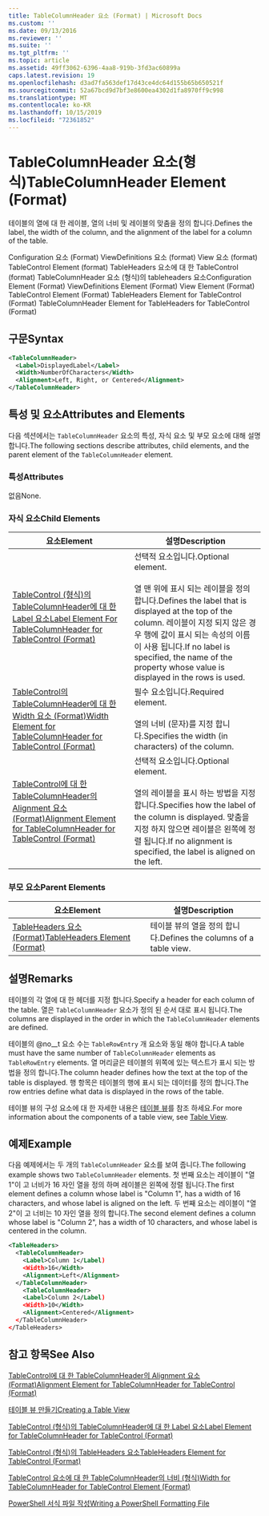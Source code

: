 ```yaml
---
title: TableColumnHeader 요소 (Format) | Microsoft Docs
ms.custom: ''
ms.date: 09/13/2016
ms.reviewer: ''
ms.suite: ''
ms.tgt_pltfrm: ''
ms.topic: article
ms.assetid: 49ff3062-6396-4aa8-919b-3fd3ac60899a
caps.latest.revision: 19
ms.openlocfilehash: d3ad7fa563def17d43ce4dc64d155b65b650521f
ms.sourcegitcommit: 52a67bcd9d7bf3e8600ea4302d1fa8970ff9c998
ms.translationtype: MT
ms.contentlocale: ko-KR
ms.lasthandoff: 10/15/2019
ms.locfileid: "72361852"
---
```

# <a name="tablecolumnheader-element-format"></a><span data-ttu-id="10099-102">TableColumnHeader 요소(형식)</span><span class="sxs-lookup"><span data-stu-id="10099-102">TableColumnHeader Element (Format)</span></span>

<span data-ttu-id="10099-103">테이블의 열에 대 한 레이블, 열의 너비 및 레이블의 맞춤을 정의 합니다.</span><span class="sxs-lookup"><span data-stu-id="10099-103">Defines the label, the width of the column, and the alignment of the label for a column of the table.</span></span>

<span data-ttu-id="10099-104">Configuration 요소 (Format) ViewDefinitions 요소 (format) View 요소 (format) TableControl Element (format) TableHeaders 요소에 대 한 TableControl (format) TableColumnHeader 요소 (형식)의 tableheaders 요소</span><span class="sxs-lookup"><span data-stu-id="10099-104">Configuration Element (Format) ViewDefinitions Element (Format) View Element (Format) TableControl Element (Format) TableHeaders Element for TableControl (Format) TableColumnHeader Element for TableHeaders for TableControl (Format)</span></span>

## <a name="syntax"></a><span data-ttu-id="10099-105">구문</span><span class="sxs-lookup"><span data-stu-id="10099-105">Syntax</span></span>

```xml
<TableColumnHeader>
  <Label>DisplayedLabel</Label>
  <Width>NumberOfCharacters</Width>
  <Alignment>Left, Right, or Centered</Alignment>
</TableColumnHeader>
```

## <a name="attributes-and-elements"></a><span data-ttu-id="10099-106">특성 및 요소</span><span class="sxs-lookup"><span data-stu-id="10099-106">Attributes and Elements</span></span>

<span data-ttu-id="10099-107">다음 섹션에서는 `TableColumnHeader` 요소의 특성, 자식 요소 및 부모 요소에 대해 설명 합니다.</span><span class="sxs-lookup"><span data-stu-id="10099-107">The following sections describe attributes, child elements, and the parent element of the `TableColumnHeader` element.</span></span>

### <a name="attributes"></a><span data-ttu-id="10099-108">특성</span><span class="sxs-lookup"><span data-stu-id="10099-108">Attributes</span></span>

<span data-ttu-id="10099-109">없음</span><span class="sxs-lookup"><span data-stu-id="10099-109">None.</span></span>

### <a name="child-elements"></a><span data-ttu-id="10099-110">자식 요소</span><span class="sxs-lookup"><span data-stu-id="10099-110">Child Elements</span></span>

|<span data-ttu-id="10099-111">요소</span><span class="sxs-lookup"><span data-stu-id="10099-111">Element</span></span>|<span data-ttu-id="10099-112">설명</span><span class="sxs-lookup"><span data-stu-id="10099-112">Description</span></span>|
|-------------|-----------------|
|[<span data-ttu-id="10099-113">TableControl (형식)의 TableColumnHeader에 대 한 Label 요소</span><span class="sxs-lookup"><span data-stu-id="10099-113">Label Element For TableColumnHeader for TableControl (Format)</span></span>](./label-element-for-tablecolumnheader-for-tablecontrol-format.md)|<span data-ttu-id="10099-114">선택적 요소입니다.</span><span class="sxs-lookup"><span data-stu-id="10099-114">Optional element.</span></span><br /><br /> <span data-ttu-id="10099-115">열 맨 위에 표시 되는 레이블을 정의 합니다.</span><span class="sxs-lookup"><span data-stu-id="10099-115">Defines the label that is displayed at the top of the column.</span></span> <span data-ttu-id="10099-116">레이블이 지정 되지 않은 경우 행에 값이 표시 되는 속성의 이름이 사용 됩니다.</span><span class="sxs-lookup"><span data-stu-id="10099-116">If no label is specified, the name of the property whose value is displayed in the rows is used.</span></span>|
|[<span data-ttu-id="10099-117">TableControl의 TableColumnHeader에 대 한 Width 요소 (Format)</span><span class="sxs-lookup"><span data-stu-id="10099-117">Width Element for TableColumnHeader for TableControl (Format)</span></span>](./width-element-for-tablecolumnheader-for-tablecontrol-format.md)|<span data-ttu-id="10099-118">필수 요소입니다.</span><span class="sxs-lookup"><span data-stu-id="10099-118">Required element.</span></span><br /><br /> <span data-ttu-id="10099-119">열의 너비 (문자)를 지정 합니다.</span><span class="sxs-lookup"><span data-stu-id="10099-119">Specifies the width (in characters) of the column.</span></span>|
|[<span data-ttu-id="10099-120">TableControl에 대 한 TableColumnHeader의 Alignment 요소 (Format)</span><span class="sxs-lookup"><span data-stu-id="10099-120">Alignment Element for TableColumnHeader for TableControl (Format)</span></span>](./alignment-element-for-tablecolumnheader-for-tablecontrol-format.md)|<span data-ttu-id="10099-121">선택적 요소입니다.</span><span class="sxs-lookup"><span data-stu-id="10099-121">Optional element.</span></span><br /><br /> <span data-ttu-id="10099-122">열의 레이블을 표시 하는 방법을 지정 합니다.</span><span class="sxs-lookup"><span data-stu-id="10099-122">Specifies how the label of the column is displayed.</span></span> <span data-ttu-id="10099-123">맞춤을 지정 하지 않으면 레이블은 왼쪽에 정렬 됩니다.</span><span class="sxs-lookup"><span data-stu-id="10099-123">If no alignment is specified, the label is aligned on the left.</span></span>|

### <a name="parent-elements"></a><span data-ttu-id="10099-124">부모 요소</span><span class="sxs-lookup"><span data-stu-id="10099-124">Parent Elements</span></span>

|<span data-ttu-id="10099-125">요소</span><span class="sxs-lookup"><span data-stu-id="10099-125">Element</span></span>|<span data-ttu-id="10099-126">설명</span><span class="sxs-lookup"><span data-stu-id="10099-126">Description</span></span>|
|-------------|-----------------|
|[<span data-ttu-id="10099-127">TableHeaders 요소 (Format)</span><span class="sxs-lookup"><span data-stu-id="10099-127">TableHeaders Element (Format)</span></span>](./tableheaders-element-format.md)|<span data-ttu-id="10099-128">테이블 뷰의 열을 정의 합니다.</span><span class="sxs-lookup"><span data-stu-id="10099-128">Defines the columns of a table view.</span></span>|

## <a name="remarks"></a><span data-ttu-id="10099-129">설명</span><span class="sxs-lookup"><span data-stu-id="10099-129">Remarks</span></span>

<span data-ttu-id="10099-130">테이블의 각 열에 대 한 헤더를 지정 합니다.</span><span class="sxs-lookup"><span data-stu-id="10099-130">Specify a header for each column of the table.</span></span> <span data-ttu-id="10099-131">열은 `TableColumnHeader` 요소가 정의 된 순서 대로 표시 됩니다.</span><span class="sxs-lookup"><span data-stu-id="10099-131">The columns are displayed in the order in which the `TableColumnHeader` elements are defined.</span></span>

<span data-ttu-id="10099-132">테이블의 @no__t 요소 수는 `TableRowEntry` 개 요소와 동일 해야 합니다.</span><span class="sxs-lookup"><span data-stu-id="10099-132">A table must have the same number of `TableColumnHeader` elements as `TableRowEntry` elements.</span></span> <span data-ttu-id="10099-133">열 머리글은 테이블의 위쪽에 있는 텍스트가 표시 되는 방법을 정의 합니다.</span><span class="sxs-lookup"><span data-stu-id="10099-133">The column header defines how the text at the top of the table is displayed.</span></span> <span data-ttu-id="10099-134">행 항목은 테이블의 행에 표시 되는 데이터를 정의 합니다.</span><span class="sxs-lookup"><span data-stu-id="10099-134">The row entries define what data is displayed in the rows of the table.</span></span>

<span data-ttu-id="10099-135">테이블 뷰의 구성 요소에 대 한 자세한 내용은 [테이블 뷰](./creating-a-table-view.md)를 참조 하세요.</span><span class="sxs-lookup"><span data-stu-id="10099-135">For more information about the components of a table view, see [Table View](./creating-a-table-view.md).</span></span>

## <a name="example"></a><span data-ttu-id="10099-136">예제</span><span class="sxs-lookup"><span data-stu-id="10099-136">Example</span></span>

<span data-ttu-id="10099-137">다음 예제에서는 두 개의 `TableColumnHeader` 요소를 보여 줍니다.</span><span class="sxs-lookup"><span data-stu-id="10099-137">The following example shows two `TableColumnHeader` elements.</span></span> <span data-ttu-id="10099-138">첫 번째 요소는 레이블이 "열 1"이 고 너비가 16 자인 열을 정의 하며 레이블은 왼쪽에 정렬 됩니다.</span><span class="sxs-lookup"><span data-stu-id="10099-138">The first element defines a column whose label is "Column 1", has a width of 16 characters, and whose label is aligned on the left.</span></span> <span data-ttu-id="10099-139">두 번째 요소는 레이블이 "열 2"이 고 너비는 10 자인 열을 정의 합니다.</span><span class="sxs-lookup"><span data-stu-id="10099-139">The second element defines a column whose label is "Column 2", has a width of 10 characters, and whose label is centered in the column.</span></span>

```xml
<TableHeaders>
  <TableColumnHeader>
    <Label>Column 1</Label)
    <Width>16</Width>
    <Alignment>Left</Alignment>
  </TableColumnHeader>
    <TableColumnHeader>
    <Label>Column 2</Label)
    <Width>10</Width>
    <Alignment>Centered</Alignment>
  </TableColumnHeader>
</TableHeaders>
```

## <a name="see-also"></a><span data-ttu-id="10099-140">참고 항목</span><span class="sxs-lookup"><span data-stu-id="10099-140">See Also</span></span>

[<span data-ttu-id="10099-141">TableControl에 대 한 TableColumnHeader의 Alignment 요소 (Format)</span><span class="sxs-lookup"><span data-stu-id="10099-141">Alignment Element for TableColumnHeader for TableControl (Format)</span></span>](./alignment-element-for-tablecolumnheader-for-tablecontrol-format.md)

[<span data-ttu-id="10099-142">테이블 뷰 만들기</span><span class="sxs-lookup"><span data-stu-id="10099-142">Creating a Table View</span></span>](./creating-a-table-view.md)

[<span data-ttu-id="10099-143">TableControl (형식)의 TableColumnHeader에 대 한 Label 요소</span><span class="sxs-lookup"><span data-stu-id="10099-143">Label Element for TableColumnHeader for TableControl (Format)</span></span>](./label-element-for-tablecolumnheader-for-tablecontrol-format.md)

[<span data-ttu-id="10099-144">TableControl (형식)의 TableHeaders 요소</span><span class="sxs-lookup"><span data-stu-id="10099-144">TableHeaders Element for TableControl (Format)</span></span>](./tableheaders-element-format.md)

[<span data-ttu-id="10099-145">TableControl 요소에 대 한 TableColumnHeader의 너비 (형식)</span><span class="sxs-lookup"><span data-stu-id="10099-145">Width for TableColumnHeader for TableControl Element (Format)</span></span>](./width-element-for-tablecolumnheader-for-tablecontrol-format.md)

[<span data-ttu-id="10099-146">PowerShell 서식 파일 작성</span><span class="sxs-lookup"><span data-stu-id="10099-146">Writing a PowerShell Formatting File</span></span>](./writing-a-powershell-formatting-file.md)
